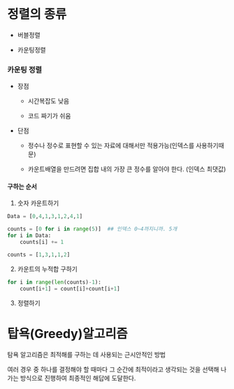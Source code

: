 # 정렬의 종류

- 버블정렬

- 카운팅정렬

### 카운팅 정렬

- 장점
  
  - 시간복잡도 낮음
  
  - 코드 짜기가 쉬움

- 단점
  
  - 정수나 정수로 표현할 수 있는 자료에 대해서만 적용가능(인덱스를 사용하기때문)
  
  - 카운트배열을 만드려면 집합 내의 가장 큰 정수를 알아야 한다. (인덱스 최댓값)

#### 구하는 순서

1. 숫자 카운트하기

```python
Data = [0,4,1,3,1,2,4,1]

counts = [0 for i in range(5)]  ## 인덱스 0~4까지니까. 5개 
for i in Data:
    counts[i] += 1

counts = [1,3,1,1,2]
```

2. 카운트의 누적합 구하기

```python
for i in range(len(counts)-1):
    count[i+1] = count[i]+count[i+1]
```

3. 정렬하기

# 탑욕(Greedy)알고리즘

탐욕 알고리즘은 최적해를 구하는 데 사용되는 근시안적인 방법

여러 경우 중 하나를 결정해야 할 때마다 그 순간에 최적이라고 생각되는 것을 선택해 나가는 방식으로 진행하여 최종적인 해답에 도달한다. 
